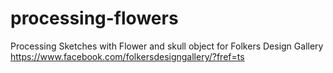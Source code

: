 # processing-flowers

Processing Sketches with Flower and skull object for Folkers Design Gallery https://www.facebook.com/folkersdesigngallery/?fref=ts
